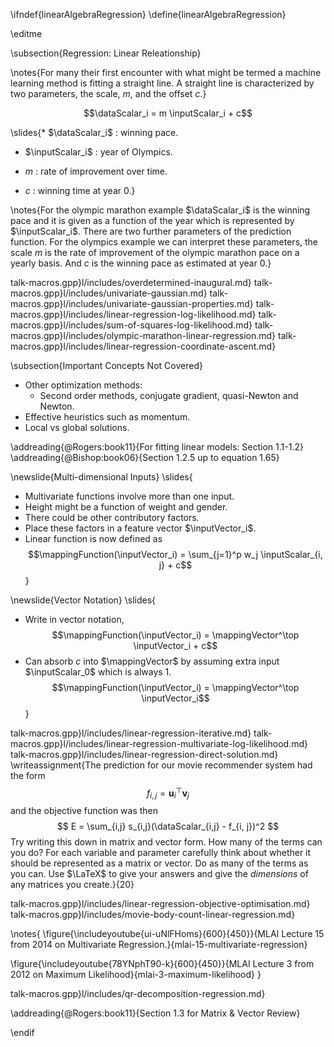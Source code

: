 \ifndef{linearAlgebraRegression}
\define{linearAlgebraRegression}

\editme

\subsection{Regression: Linear Releationship}

\notes{For many their first encounter with what might be termed a machine learning method is fitting a straight line. A straight line is characterized by two parameters, the scale, $m$, and the offset $c$.}

$$\dataScalar_i = m \inputScalar_i + c$$

\slides{* $\dataScalar_i$ : winning
pace.

* $\inputScalar_i$ : year of Olympics.

* $m$ : rate of improvement over time.

* $c$ : winning time at year 0.}

\notes{For the olympic marathon example $\dataScalar_i$ is the winning pace and it is given as a function of the year which is represented by $\inputScalar_i$. There are two further parameters of the prediction function. For the olympics example we can interpret these parameters, the scale $m$ is the rate of improvement of the olympic marathon pace on a yearly basis. And $c$ is the winning pace as estimated at year 0.}

talk-macros.gpp}l/includes/overdetermined-inaugural.md}
talk-macros.gpp}l/includes/univariate-gaussian.md}
talk-macros.gpp}l/includes/univariate-gaussian-properties.md}
talk-macros.gpp}l/includes/linear-regression-log-likelihood.md}
talk-macros.gpp}l/includes/sum-of-squares-log-likelihood.md}
talk-macros.gpp}l/includes/olympic-marathon-linear-regression.md}
talk-macros.gpp}l/includes/linear-regression-coordinate-ascent.md}

\subsection{Important Concepts Not Covered}

* Other optimization methods:
    * Second order methods, conjugate gradient, quasi-Newton and Newton.
* Effective heuristics such as momentum.
* Local vs global solutions.

\addreading{@Rogers:book11}{For fitting linear models: Section 1.1-1.2}
\addreading{@Bishop:book06}{Section 1.2.5 up to equation 1.65}

\newslide{Multi-dimensional Inputs}
\slides{
* Multivariate functions involve more than one input.
* Height might be a function of weight and gender.
* There could be other contributory factors.
* Place these factors in a feature vector $\inputVector_i$.
* Linear function is now defined as
  $$\mappingFunction(\inputVector_i) = \sum_{j=1}^p w_j \inputScalar_{i, j} + c$$
}

\newslide{Vector Notation}
\slides{

* Write in vector notation,
  $$\mappingFunction(\inputVector_i) = \mappingVector^\top \inputVector_i + c$$
* Can absorb $c$ into $\mappingVector$ by assuming extra input $\inputScalar_0$ which is always 1.
  $$\mappingFunction(\inputVector_i) = \mappingVector^\top \inputVector_i$$
}

talk-macros.gpp}l/includes/linear-regression-iterative.md}
talk-macros.gpp}l/includes/linear-regression-multivariate-log-likelihood.md}
talk-macros.gpp}l/includes/linear-regression-direct-solution.md}
\writeassignment{The prediction for our movie recommender system had the form
$$
f_{i,j} = \mathbf{u}_i^\top \mathbf{v}_j
$$
and the objective
function was then
$$
E = \sum_{i,j} s_{i,j}(\dataScalar_{i,j} - f_{i, j})^2
$$
Try writing this down in matrix and vector form. How many of the terms can you do? For each variable and parameter carefully think about whether it should be represented as a matrix or vector. Do as many of the terms as you can. Use $\LaTeX$ to give your answers and give the *dimensions* of any matrices you create.}{20}

talk-macros.gpp}l/includes/linear-regression-objective-optimisation.md}
talk-macros.gpp}l/includes/movie-body-count-linear-regression.md}

\notes{
\figure{\includeyoutube{ui-uNlFHoms}{600}{450}}{MLAI Lecture 15 from 2014 on Multivariate Regression.}{mlai-15-multivariate-regression}

\figure{\includeyoutube{78YNphT90-k}{600}{450}}{MLAI Lecture 3 from 2012 on Maximum Likelihood}{mlai-3-maximum-likelihood}
}

talk-macros.gpp}l/includes/qr-decomposition-regression.md}

\addreading{@Rogers:book11}{Section 1.3 for Matrix & Vector Review}

\endif

